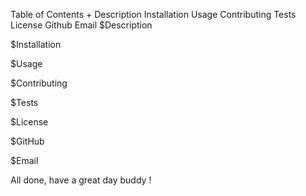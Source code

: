 Table of Contents +
Description
Installation
Usage
Contributing
Tests
License
Github
Email
$Description

$Installation

$Usage

$Contributing

$Tests

$License

$GitHub

$Email

All done, have a great day buddy !
